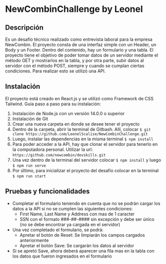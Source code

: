 # NewCombinChallenge by Leonel

## Descripción

Es un desafío técnico realizado como entrevista laboral para la empresa NewCombin. El proyecto consta de una interfaz simple con un Header, un Body y un Footer. Dentro del contenido, hay un formulario y una tabla. El proyecto tiene el objetivo de poder tomar datos de un servidor mediante el método GET y mostrarlos en la tabla, y por otra parte, subir datos al servidor con el método POST, siempre y cuando se cumplan ciertas condiciones. Para realizar esto se utilizó una API.

## Instalación

El proyecto está creado en React.js y se utilizó como Framework de CSS Tailwind. Guía paso a paso para su instalación:

 1. Instalación de Node.js con un versión 14.0.0 o superior
 2. Instalación de Git
 3. Crear una nueva carpeta en donde se desee tener el proyecto
 4. Dentro de la carpeta, abrir la terminal de Gitbash. Allí, colocar `$ git clone https://github.com/LeonelScalise/NewCombinChallenge.git`
 5. Luego, instalar las dependencias en la misma terminal `$ npm install`
 6. Para poder acceder a la API, hay que clonar el servidor para tenerlo en la computadora personal. Utilizar la url: `https://github.com/newcombin/devskills.git`
 7. Una vez dentro de la terminal del servidor colocar `$ npm install` y luego `$ npm run serve`
 8. Por último, para inicializar el proyecto del desafío colocar en la terminal `$ npm run start`
 
 ## Pruebas y funcionalidades
  
 - Completar el formulario teniendo en cuenta que no se podrán cargar los datos a la API si no se cumplen las siguientes condiciones:
   + First Name, Last Name y Address con mas de 1 caracter
   + SSN con el formato ###-##-#### sin excepción y debe ser único (no se debe encontrar ya cargada en el servidor)
 - Una vez completado el formulario, se podrá:
   + Apretar el botón de Reset: Se limpiarán los campos cargados anteriormente
   + Apretar el botón Save: Se cargarán los datos al servidor
 - Si se apretó Save, ahora deberá aparecer una fila mas en la tabla con los datos que fueron ingresados en el formulario
 
